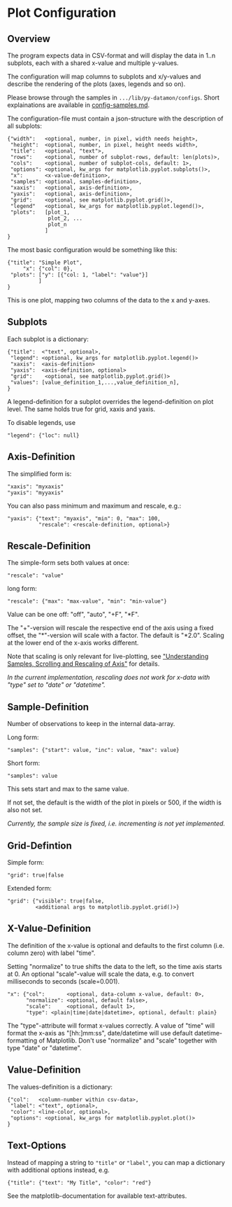 Plot Configuration
==================

Overview
--------

The program expects data in CSV-format and will display the data
in 1..n subplots, each with a shared x-value and multiple y-values.

The configuration will map columns to subplots and x/y-values and describe
the rendering of the plots (axes, legends and so on).

Please browse through the samples in `.../lib/py-datamon/configs`. Short
explainations are available in [config-samples.md](config-samples.md).


The configuration-file must contain a json-structure with the description
of all subplots:

    {"width":   <optional, number, in pixel, width needs height>,
     "height":  <optional, number, in pixel, height needs width>,
     "title":   <optional, "text">,
     "rows":    <optional, number of subplot-rows, default: len(plots)>,
     "cols":    <optional, number of subplot-cols, default: 1>,
     "options": <optional, kw_args for matplotlib.pyplot.subplots()>,
     "x":       <x-value-definition>,
     "samples": <optional, samples-definition>,
     "xaxis":   <optional, axis-definition>,
     "yaxis":   <optional, axis-definition>,
     "grid":    <optional, see matplotlib.pyplot.grid()>,
     "legend"   <optional, kw_args for matplotlib.pyplot.legend()>,
     "plots":   [plot_1,
                 plot_2, ...
                 plot_n
                ]
    }

The most basic configuration would be something like this:

    {"title": "Simple Plot",
         "x": {"col": 0},
     "plots": ["y": [{"col: 1, "label": "value"}]
              ]
    }

This is one plot, mapping two columns of the data to the x and y-axes.


Subplots
--------

Each subplot is a dictionary:

    {"title":  <"text", optional>,
     "legend": <optional, kw_args for matplotlib.pyplot.legend()>
     "xaxis":  <axis-definition>
     "yaxis":  <axis-definition, optional>
     "grid":    <optional, see matplotlib.pyplot.grid()>
     "values": [value_definition_1,...,value_definition_n],
    }

A legend-definition for a subplot overrides the legend-definition on
plot level. The same holds true for grid, xaxis and yaxis.

To disable legends, use

    "legend": {"loc": null}


Axis-Definition
---------------

The simplified form is:

    "xaxis": "myxaxis"
    "yaxis": "myyaxis"

You can also pass minimum and maximum and rescale, e.g.:

    "yaxis": {"text": "myaxis", "min": 0, "max": 100,
              "rescale": <rescale-definition, optional>}


Rescale-Definition
------------------

The simple-form sets both values at once:

    "rescale": "value"

long form:

    "rescale": {"max": "max-value", "min": "min-value"}

Value can be one off: "off", "auto", "+F", "*F".

The "+"-version will rescale the respective end of the axis using
a fixed offset, the "*"-version will scale with a factor.
The default is "*2.0". Scaling at the lower end of the x-axis works
different.

Note that scaling is only relevant for live-plotting, see
["Understanding Samples, Scrolling and Rescaling of Axis"](scaling.md)
for details.

_In the current implementation, rescaling does not work for x-data
with "type" set to "date" or "datetime"._


Sample-Definition
-----------------

Number of observations to keep in the internal data-array.

Long form:

    "samples": {"start": value, "inc": value, "max": value}

Short form:

    "samples": value

This sets start and max to the same value.

If not set, the default is the width of the plot in pixels or 500,
if the width is also not set.

_Currently, the sample size is fixed, i.e. incrementing is not yet
implemented._


Grid-Defintion
--------------

Simple form:

    "grid": true|false

Extended form:

    "grid": {"visible": true|false,
             <additional args to matplotlib.pyplot.grid()>}


X-Value-Definition
------------------

The definition of the x-value is optional and defaults to the
first column (i.e. column zero) with label "time".

Setting "normalize" to true shifts the data to the left, so the time
axis starts at 0. An optional "scale"-value will scale the data, e.g.
to convert milliseconds to seconds (scale=0.001).

    "x": {"col":       <optional, data-column x-value, default: 0>,
          "normalize": <optional, default false>,
          "scale":     <optional, default 1>,
          "type": <plain|time|date|datetime>, optional, default: plain}

The "type"-attribute will format x-values correctly. A value of "time"
will format the x-axis as "[hh:]mm:ss", date/datetime will use default
datetime-formatting of Matplotlib. Don't use "normalize" and "scale"
together with type "date" or "datetime".



Value-Definition
----------------

The values-definition is a dictionary:

    {"col":   <column-number within csv-data>,
     "label": <"text", optional>,
     "color": <line-color, optional>,
     "options": <optional, kw_args for matplotlib.pyplot.plot()>
    }


Text-Options
------------

Instead of mapping a string to `"title"` or `"label"`, you can map a
dictionary with additional options instead, e.g.

    {"title": {"text": "My Title", "color": "red"}

See the matplotlib-documentation for available text-attributes.
